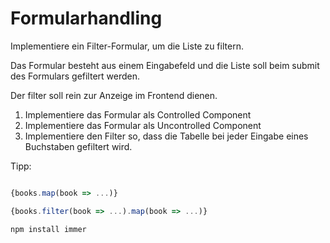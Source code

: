 # Formularhandling

Implementiere ein Filter-Formular, um die Liste zu filtern.

Das Formular besteht aus einem Eingabefeld und die Liste soll beim submit des Formulars gefiltert werden.

Der filter soll rein zur Anzeige im Frontend dienen.

1. Implementiere das Formular als Controlled Component
2. Implementiere das Formular als Uncontrolled Component
3. Implementiere den Filter so, dass die Tabelle bei jeder Eingabe eines Buchstaben gefiltert wird.

Tipp:

```ts

{books.map(book => ...)}

{books.filter(book => ...).map(book => ...)}
```

`npm install immer`